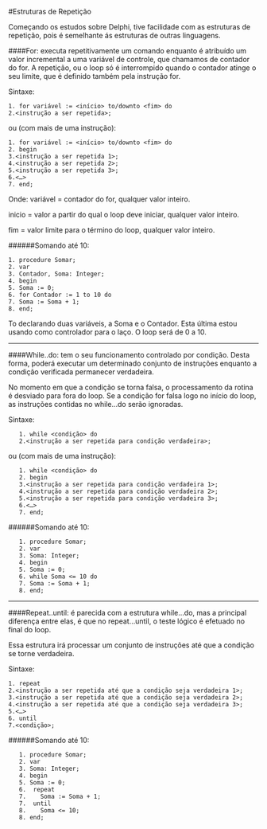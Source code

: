 #Estruturas de Repetição	

Começando os estudos sobre Delphi, tive facilidade com as estruturas de repetição, pois é semelhante ás estruturas de outras linguagens.

####For:
executa repetitivamente um comando enquanto é atribuído um valor incremental a uma variável de controle, que chamamos de contador do for. A repetição, ou o loop só é interrompido quando o contador atinge o seu limite, que é definido também pela instrução for.

Sintaxe:

    1. for variável := <início> to/downto <fim> do
    2.<instrução a ser repetida>;

ou (com mais de uma instrução):

    1. for variável := <início> to/downto <fim> do
    2. begin
    3.<instrução a ser repetida 1>;
    4.<instrução a ser repetida 2>;
    5.<instrução a ser repetida 3>;
    6.<…>
    7. end;

Onde:
variável = contador do for, qualquer valor inteiro.

inicio = valor a partir do qual o loop deve iniciar, qualquer valor inteiro.

fim = valor limite para o término do loop, qualquer valor inteiro.

######Somando até 10:

    1. procedure Somar;
    2. var
    3. Contador, Soma: Integer;
    4. begin
    5. Soma := 0;
    6. for Contador := 1 to 10 do
    7. Soma := Soma + 1;
    8. end;

To declarando duas variáveis, a Soma e o Contador. Esta última estou usando como controlador para o laço. O loop será de 0 a 10.


----------

####While..do:
 tem o seu funcionamento controlado por condição. Desta forma, poderá executar um determinado conjunto de instruções enquanto a condição verificada permanecer verdadeira.

No momento em que a condição se torna falsa, o processamento da rotina é desviado para fora do loop. Se a condição for falsa logo no início do loop, as instruções contidas no while…do serão ignoradas.

Sintaxe:

       1. while <condição> do
       2.<instrução a ser repetida para condição verdadeira>;

ou (com mais de uma instrução):

       1. while <condição> do
       2. begin
       3.<instrução a ser repetida para condição verdadeira 1>;
       4.<instrução a ser repetida para condição verdadeira 2>;
       5.<instrução a ser repetida para condição verdadeira 3>;
       6.<…>
       7. end;

######Somando até 10:
	    
	   1. procedure Somar;
	   2. var
	   3. Soma: Integer;
	   4. begin
	   5. Soma := 0;
	   6. while Soma <= 10 do
       7. Soma := Soma + 1;
       8. end;

----------

####Repeat..until:
  é parecida com a estrutura while…do, mas a principal diferença entre elas, é que no repeat…until, o teste lógico é efetuado no final do loop.

Essa estrutura irá processar um conjunto de instruções até que a condição se torne verdadeira. 

Sintaxe:

    1. repeat
    2.<instrução a ser repetida até que a condição seja verdadeira 1>;
    3.<instrução a ser repetida até que a condição seja verdadeira 2>;
    4.<instrução a ser repetida até que a condição seja verdadeira 3>;
    5.<…>
    6. until
    7.<condição>;



######Somando até 10:
	    
	   1. procedure Somar;
	   2. var
	   3. Soma: Integer;
	   4. begin
	   5. Soma := 0;
	   6.  repeat 
	   7.    Soma := Soma + 1;
	   7.  until 
	   8.    Soma <= 10;
       8. end;